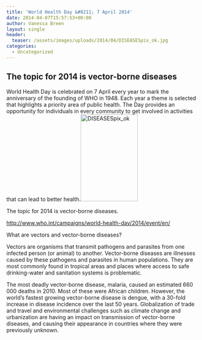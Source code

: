 ```yaml
---
title: 'World Health Day &#8211; 7 April 2014'
date: 2014-04-07T15:57:53+00:00
author: Vanessa Breen
layout: single
header:
  teaser: /assets/images/uploads/2014/04/DISEASESpix_ok.jpg
categories:
  - Uncategorized
---
```

## The topic for 2014 is vector-borne diseases

<p style="text-align: left;">
  World Health Day is celebrated on 7 April every year to mark the anniversary of the founding of WHO in 1948. Each year a theme is selected that highlights a priority area of public health. The Day provides an opportunity for individuals in every community to get involved in activities that can lead to better health.<a href="{{ base }}/assets/images/uploads/2014/04/DISEASESpix_ok.jpg"><img class="size-full wp-image-2601 alignright" alt="DISEASESpix_ok" src="{{ base }}/assets/images/uploads/2014/04/DISEASESpix_ok.jpg" width="149" height="227" /></a>
</p>

<p style="text-align: left;">
  The topic for 2014 is vector-borne diseases.
</p>

<p style="text-align: left;">
  <a href="http://http://www.who.int/campaigns/world-health-day/2014/event/en/">http://www.who.int/campaigns/world-health-day/2014/event/en/</a>
</p>

<p style="text-align: left;">
  What are vectors and vector-borne diseases?
</p>

Vectors are organisms that transmit pathogens and parasites from one infected person (or animal) to another. Vector-borne diseases are illnesses caused by these pathogens and parasites in human populations. They are most commonly found in tropical areas and places where access to safe drinking-water and sanitation systems is problematic.

The most deadly vector-borne disease, malaria, caused an estimated 660 000 deaths in 2010. Most of these were African children. However, the world&#8217;s fastest growing vector-borne disease is dengue, with a 30-fold increase in disease incidence over the last 50 years. Globalization of trade and travel and environmental challenges such as climate change and urbanization are having an impact on transmission of vector-borne diseases, and causing their appearance in countries where they were previously unknown.

&nbsp;